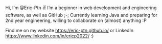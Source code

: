 Hi, I’m @Eric-Ptn ✌
I’m a beginner in web development and engineering software, as well as GitHub ;-;
Currently learning Java and preparing for 2nd year engineering, willing to collaborate on (almost) anything :P

Find me on my website https://eric-ptn.github.io/ or LinkedIn https://www.linkedin.com/in/ericp2022/ :)
